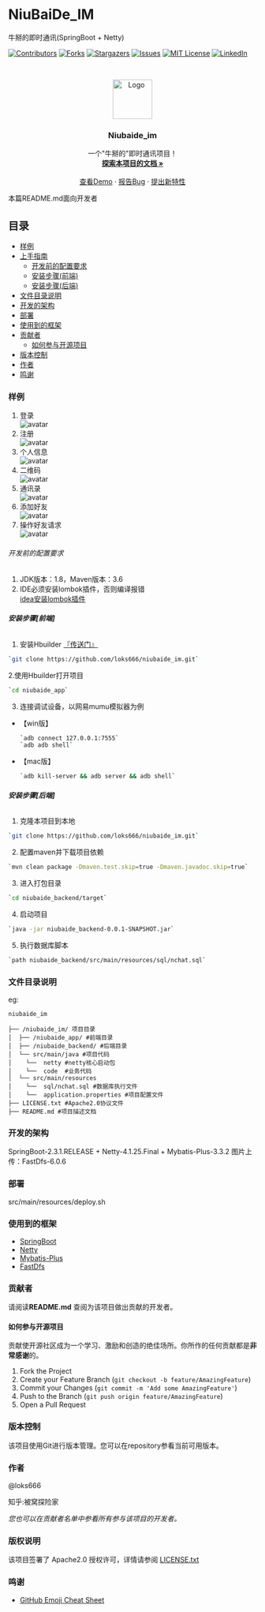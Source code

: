 # NiuBaiDe_IM

牛掰的即时通讯(SpringBoot + Netty)

<!-- PROJECT SHIELDS -->

[![Contributors][contributors-shield]][contributors-url]
[![Forks][forks-shield]][forks-url]
[![Stargazers][stars-shield]][stars-url]
[![Issues][issues-shield]][issues-url]
[![MIT License][license-shield]][license-url]
[![LinkedIn][linkedin-shield]][linkedin-url]

<!-- PROJECT LOGO -->
<br />

<p align="center">
  <a href="https://github.com/loks666/niubaide_im/">
    <img src="images/niubaide.png" alt="Logo" width="80" height="80">
  </a>

<h3 align="center">Niubaide_im</h3>
  <p align="center">
    一个"牛掰的"即时通讯项目！
    <br />
    <a href="https://github.com/loks666/niubaide_im"><strong>探索本项目的文档 »</strong></a>
    <br />
    <br />
    <a href="https://github.com/loks666/niubaide_im">查看Demo</a>
    ·
    <a href="https://github.com/loks666/niubaide_im/issues">报告Bug</a>
    ·
    <a href="https://github.com/loks666/niubaide_im/issues">提出新特性</a>
  </p>

</p>


本篇README.md面向开发者

## 目录

- [样例](#样例)
- [上手指南](#上手指南)
    - [开发前的配置要求](#开发前的配置要求)
    - [安装步骤(前端)](#安装步骤[前端])
    - [安装步骤(后端)](#安装步骤[后端])
- [文件目录说明](#文件目录说明)
- [开发的架构](#开发的架构)
- [部署](#部署)
- [使用到的框架](#使用到的框架)
- [贡献者](#贡献者)
    - [如何参与开源项目](#如何参与开源项目)
- [版本控制](#版本控制)
- [作者](#作者)
- [鸣谢](#鸣谢)

### 样例
1. 登录  
   ![avatar](images/login.jpg)
2. 注册  
   ![avatar](images/regist.jpg)
3. 个人信息  
   ![avatar](images/self.jpg)
4. 二维码  
   ![avatar](images/qrCode.jpg)
5. 通讯录  
   ![avatar](images/list.jpg)
6. 添加好友  
   ![avatar](images/add.jpg)
7. 操作好友请求  
   ![avatar](images/send.jpg)
   
###### 开发前的配置要求

1. JDK版本：1.8，Maven版本：3.6
2. IDE必须安装lombok插件，否则编译报错  
   [idea安装lombok插件](https://blog.csdn.net/wochunyang/article/details/81736354)

###### **安装步骤[前端]**

1. 安装Hbuilder  [『传送门』](https://www.dcloud.io/)

```sh
`git clone https://github.com/loks666/niubaide_im.git`
```

2.使用Hbuilder打开项目

 ```sh
`cd niubaide_app`
```

3. 连接调试设备，以网易mumu模拟器为例

- 【win版】
  ```sh
  `adb connect 127.0.0.1:7555`
  `adb adb shell`
  ```
- 【mac版】
  ```sh
  `adb kill-server && adb server && adb shell`
  ```

###### **安装步骤[后端]**

1. 克隆本项目到本地

```sh
`git clone https://github.com/loks666/niubaide_im.git`
```

2. 配置maven并下载项目依赖

```sh
`mvn clean package -Dmaven.test.skip=true -Dmaven.javadoc.skip=true`
```

3. 进入打包目录

```sh
`cd niubaide_backend/target`
```

4. 启动项目

```sh
`java -jar niubaide_backend-0.0.1-SNAPSHOT.jar`
```

5. 执行数据库脚本

```sh
`path niubaide_backend/src/main/resources/sql/nchat.sql`
```

### 文件目录说明

eg:

```
niubaide_im 

├── /niubaide_im/ 项目目录
│  ├── /niubaide_app/ #前端目录
│  ├── /niubaide_backend/ #后端目录
│  └── src/main/java #项目代码
│    └──  netty #netty核心启动包
│    └──  code  #业务代码
│  └── src/main/resources
│    └──  sql/nchat.sql #数据库执行文件
│    └──  application.properties #项目配置文件
├── LICENSE.txt #Apache2.0协议文件
├── README.md #项目描述文档

```

### 开发的架构

SpringBoot-2.3.1.RELEASE + Netty-4.1.25.Final + Mybatis-Plus-3.3.2
图片上传：FastDfs-6.0.6

### 部署

src/main/resources/deploy.sh

### 使用到的框架

- [SpringBoot](https://spring.io/projects/spring-boot)
- [Netty](https://netty.io/)
- [Mybatis-Plus](https://baomidou.com/)
- [FastDfs](https://github.com/happyfish100/fastdfs)

### 贡献者

请阅读**README.md** 查阅为该项目做出贡献的开发者。

#### 如何参与开源项目

贡献使开源社区成为一个学习、激励和创造的绝佳场所。你所作的任何贡献都是**非常感谢**的。

1. Fork the Project
2. Create your Feature Branch (`git checkout -b feature/AmazingFeature`)
3. Commit your Changes (`git commit -m 'Add some AmazingFeature'`)
4. Push to the Branch (`git push origin feature/AmazingFeature`)
5. Open a Pull Request

### 版本控制

该项目使用Git进行版本管理。您可以在repository参看当前可用版本。

### 作者

@loks666

知乎:被窝探险家 &ensp; 

*您也可以在贡献者名单中参看所有参与该项目的开发者。*

### 版权说明

该项目签署了 Apache2.0 授权许可，详情请参阅 [LICENSE.txt](https://github.com/loks666/niubaide_im/blob/master/LICENSE)

### 鸣谢

- [GitHub Emoji Cheat Sheet](https://www.webpagefx.com/tools/emoji-cheat-sheet)

<!-- links -->

[your-project-path]:loks666/niubaide_im

[contributors-shield]: https://img.shields.io/github/contributors/loks666/niubaide_im.svg?style=flat-square

[contributors-url]: https://github.com/loks666/niubaide_im/graphs/contributors

[forks-shield]: https://img.shields.io/github/forks/loks666/niubaide_im.svg?style=flat-square

[forks-url]: https://github.com/loks666/niubaide_im/network/members

[stars-shield]: https://img.shields.io/github/stars/loks666/niubaide_im.svg?style=flat-square

[stars-url]: https://github.com/loks666/niubaide_im/stargazers

[issues-shield]: https://img.shields.io/github/issues/loks666/niubaide_im.svg?style=flat-square

[issues-url]: https://img.shields.io/github/issues/loks666/niubaide_im.svg

[license-shield]: https://img.shields.io/github/license/loks666/niubaide_im.svg?style=flat-square

[license-url]: https://github.com/loks666/niubaide_im/blob/master/LICENSE.txt

[linkedin-shield]: https://img.shields.io/badge/-LinkedIn-black.svg?style=flat-square&logo=linkedin&colorB=555

[linkedin-url]: https://linkedin.com/in/shaojintian




